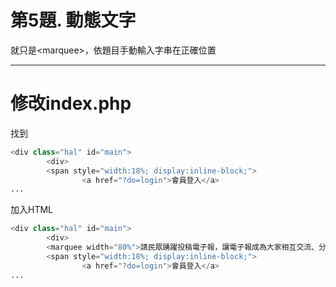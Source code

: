 # 第5題. 動態文字

就只是&lt;marquee&gt;，依題目手動輸入字串在正確位置

---

# 修改index.php

找到

```php
<div class="hal" id="main">
        <div>
        <span style="width:18%; display:inline-block;">
                <a href="?do=login">會員登入</a>
...
```

加入HTML

```php
<div class="hal" id="main">
        <div>
        <marquee width="80%">請民眾踴躍投稿電子報，讓電子報成為大家相互交流、分享的園地！詳見最新文章</marquee>
        <span style="width:18%; display:inline-block;">
                <a href="?do=login">會員登入</a>
...
```




